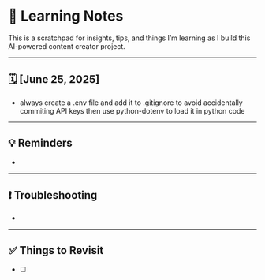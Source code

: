 # 🧠 Learning Notes

This is a scratchpad for insights, tips, and things I’m learning as I build this AI-powered content creator project.

---

## 🗓️ [June 25, 2025]
- always create a .env file and add it to .gitignore to avoid accidentally commiting API keys then use python-dotenv to load it in python code

---

## 💡 Reminders
- 

---

## ❗ Troubleshooting
- 

---

## ✅ Things to Revisit
- [ ] 
